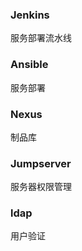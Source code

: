 ### Jenkins
服务部署流水线  

### Ansible
服务部署  

### Nexus
制品库  

### Jumpserver
服务器权限管理  

### ldap
用户验证  
